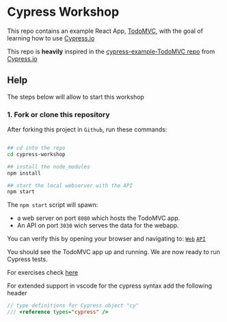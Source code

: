 # Cypress Workshop

This repo contains an example React App, [TodoMVC](http://todomvc.com), with the goal of learning how to use [Cypress.io](https://cypress.io)

This repo is **heavily** inspired in the [cypress-example-TodoMVC repo](https://github.com/cypress-io/cypress-tutorial-build-todo) from [Cypress.io](https://cypress.io)

## Help

The steps below will allow to start this workshop


### 1. Fork or clone this repository

After forking this project in `Github`, run these commands:

```bash

## cd into the repo
cd cypress-workshop

## install the node_modules
npm install

## start the local webserver with the API
npm start
```

The `npm start` script will spawn:

* a web server on port `8080` which hosts the TodoMVC app.
* An API on port `3030` wich serves the data for the webapp.

You can verify this by opening your browser and navigating to: [`Web`](http://localhost:8080) [`API`](http://localhost:3030/todos)

You should see the TodoMVC app up and running. We are now ready to run Cypress tests.

For exercises check [here](exercises/)


For extended support in vscode for the cypress syntax add the following header

```js
// type definitions for Cypress object "cy"
/// <reference types="cypress" />
```

